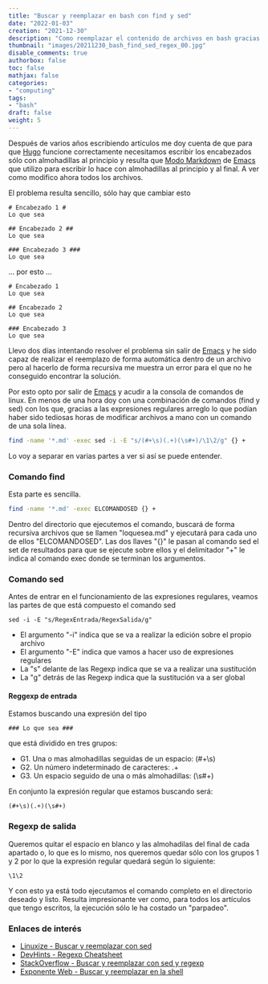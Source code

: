 ```yaml
---
title: "Buscar y reemplazar en bash con find y sed"
date: "2022-01-03"
creation: "2021-12-30"
description: "Como reemplazar el contenido de archivos en bash gracias a los comando find y sed usando expresiones regulares"
thumbnail: "images/20211230_bash_find_sed_regex_00.jpg"
disable_comments: true
authorbox: false
toc: false
mathjax: false
categories:
- "computing"
tags:
- "bash"
draft: false
weight: 5
---
```

Después de varios años escribiendo artículos me doy cuenta de que para que [Hugo] funcione correctamente necesitamos escribir los encabezados sólo con almohadillas al principio y resulta que [Modo Markdown] de [Emacs] que utilizo para escribir lo hace con almohadillas al principio y al final. A ver como modifico ahora todos los archivos.
<!--more-->

El problema resulta sencillo, sólo hay que cambiar esto

```
# Encabezado 1 #
Lo que sea

## Encabezado 2 ##
Lo que sea

### Encabezado 3 ###
Lo que sea
```

... por esto ...

```
# Encabezado 1
Lo que sea

## Encabezado 2
Lo que sea

### Encabezado 3
Lo que sea
```

Llevo dos días intentando resolver el problema sin salir de [Emacs] y he sido capaz de realizar el reemplazo de forma automática dentro de un archivo pero al hacerlo de forma recursiva me muestra un error para el que no he conseguido encontrar la solución.

Por esto opto por salir de [Emacs] y acudir a la consola de comandos de linux. En menos de una hora doy con una combinación de comandos (find y sed) con los que, gracias a las expresiones regulares arreglo lo que podían haber sido tediosas horas de modificar archivos a mano con un comando de una sola línea.

``` bash
find -name '*.md' -exec sed -i -E "s/(#+\s)(.+)(\s#+)/\1\2/g" {} +
```

Lo voy a separar en varias partes a ver si así se puede entender.

### Comando find
Esta parte es sencilla.

``` bash
find -name '*.md' -exec ELCOMANDOSED {} +
```

Dentro del directorio que ejecutemos el comando, buscará de forma recursiva archivos que se llamen "loquesea.md" y ejecutará para cada uno de ellos "ELCOMANDOSED". Las dos llaves "{}" le pasan al comando sed el set de resultados para que se ejecute sobre ellos y el delimitador "+" le indica al comando exec donde se terminan los argumentos.

### Comando sed
Antes de entrar en el funcionamiento de las expresiones regulares, veamos las partes de que está compuesto el comando sed
```
sed -i -E "s/RegexEntrada/RegexSalida/g"
```

- El argumento "-i" indica que se va a realizar la edición sobre el propio archivo
- El argumento "-E" indica que vamos a hacer uso de expresiones regulares
- La "s" delante de las Regexp indica que se va a realizar una sustitución
- La "g" detrás de las Regexp indica que la sustitución va a ser global

#### Reggexp de entrada
Estamos buscando una expresión del tipo
```
### Lo que sea ###
```
que está dividido en tres grupos:
- G1. Una o mas almohadillas seguidas de un espacio: (#+\s)
- G2. Un número indeterminado de caracteres: .+
- G3. Un espacio seguido de una o más almohadillas: (\s#+)

En conjunto la expresión regular que estamos buscando será:

```
(#+\s)(.+)(\s#+)
```

### Regexp de salida
Queremos quitar el espacio en blanco y las almohadilas del final de cada apartado o, lo que es lo mismo, nos queremos quedar sólo con los grupos 1 y 2 por lo que la expresión regular quedará según lo siguiente:

```
\1\2
```

Y con esto ya está todo ejecutamos el comando completo en el directorio deseado y listo. Resulta impresionante ver como, para todos los artículos que tengo escritos, la ejecución sólo le ha costado un "parpadeo".

### Enlaces de interés
- [Linuxize - Buscar y reemplazar con sed](https://linuxize.com/post/how-to-use-sed-to-find-and-replace-string-in-files/)
- [DevHints - Regexp Cheatsheet](https://devhints.io/regexp)
- [StackOverflow - Buscar y reemplazar con sed y regexp](https://stackoverflow.com/questions/15287862/find-and-replace-using-regex-in-sed)
- [Exponente Web - Buscar y reemplazar en la shell](https://exponenteweb.wordpress.com/2010/10/15/como-buscar-y-reemplazar-en-la-shell-de-linux/)

[Emacs]: https://www.gnu.org/software/emacs/
[Hugo]: https://gohugo.io
[Modo Markdown]: https://jblevins.org/projects/markdown-mode/

[image-01]: /images/20211230_bash_find_sed_regex_01.jpg
